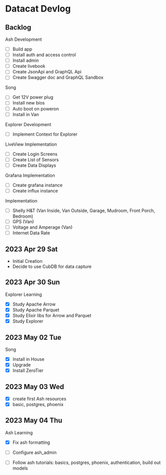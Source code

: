 # Datacat Devlog 

## Backlog 

Ash Development 
- [ ] Build app 
- [ ] Install auth and access control  
- [ ] Install admin 
- [ ] Create livebook 
- [ ] Create JsonApi and GraphQL Api 
- [ ] Create Swagger doc and GraphQL Sandbox 

Song 
- [ ] Get 12V power plug 
- [ ] Install new bios 
- [ ] Auto boot on poweron 
- [ ] Install in Van 

Explorer Development 
- [ ] Implement Context for Explorer 

LiveView Implementation 
- [ ] Create Login Screens 
- [ ] Create List of Sensors 
- [ ] Create Data Displays 

Grafana Implementation 
- [ ] Create grafana instance 
- [ ] Create influx instance 

Implementation 
- [ ] Shelly H&T (Van Inside, Van Outside, Garage, Mudroom, Front Porch, Bedroom) 
- [ ] GPS (Van) 
- [ ] Voltage and Amperage (Van) 
- [ ] Internet Data Rate 

## 2023 Apr 29 Sat

- Initial Creation 
- Decide to use CubDB for data capture

## 2023 Apr 30 Sun

Explorer Learning 
- [x] Study Apache Arrow 
- [x] Study Apache Parquet 
- [x] Study Elixir libs for Arrow and Parquet 
- [x] Study Explorer 

## 2023 May 02 Tue

Song 
- [x] Install in House 
- [x] Upgrade 
- [x] Install ZeroTier 

## 2023 May 03 Wed 

- [x] create first Ash resources 
- [x] basic, postgres, phoenix 

## 2023 May 04 Thu

Ash Learning 
- [x] Fix ash formatting 
- [ ] Configure ash_admin 
- [ ] Follow ash tutorials: basics, postgres, phoenix, authentication, build out models 

